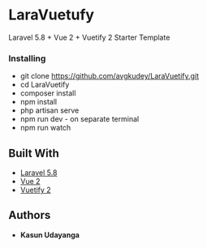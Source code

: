 # LaraVuetufy

Laravel 5.8 + Vue 2 + Vuetify 2 Starter Template

### Installing
* git clone https://github.com/avgkudey/LaraVuetify.git
* cd LaraVuetify
* composer install
* npm install
* php artisan serve
* npm run dev - on separate terminal
* npm run watch

## Built With

* [Laravel 5.8](https://laravel.com/docs/5.8/) 
* [Vue 2](https://vuejs.org/v2/guide/)
* [Vuetify 2](https://vuetifyjs.com/en/getting-started/quick-start)


## Authors

* **Kasun Udayanga** 
